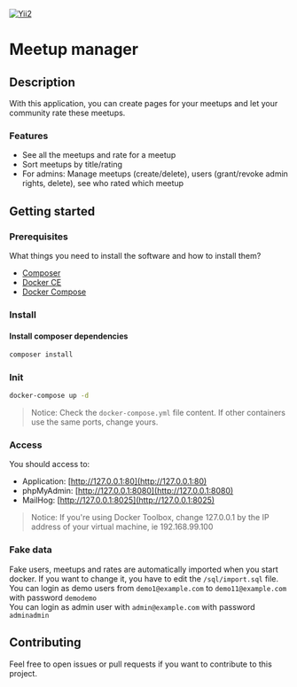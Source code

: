 [![Yii2](https://img.shields.io/badge/Powered_by-Yii_Framework-green.svg?style=flat)](https://www.yiiframework.com/)


# Meetup manager

## Description
With this application, you can create pages for your meetups and let your community rate these meetups.

### Features

- See all the meetups and rate for a meetup
- Sort meetups by title/rating
- For admins: Manage meetups (create/delete), users (grant/revoke admin rights, delete), see who rated which meetup

## Getting started

### Prerequisites

What things you need to install the software and how to install them?

- [Composer](https://getcomposer.org/)
- [Docker CE](https://www.docker.com/community-edition)
- [Docker Compose](https://docs.docker.com/compose/install)

### Install

#### Install composer dependencies

```bash
composer install
```

### Init

```bash
docker-compose up -d
```
> Notice: Check the `docker-compose.yml` file content. If other containers use the same ports, change yours.

### Access

You should access to:

- Application: [http://127.0.0.1:80](http://127.0.0.1:80)
- phpMyAdmin: [http://127.0.0.1:8080](http://127.0.0.1:8080)
- MailHog: [http://127.0.0.1:8025](http://127.0.0.1:8025)
> Notice: If you're using Docker Toolbox, change 127.0.0.1 by the IP address of your virtual machine, ie 192.168.99.100

### Fake data

Fake users, meetups and rates are automatically imported when you start docker. If you want to change it, you have to edit the `/sql/import.sql` file.  
You can login as demo users from `demo1@example.com` to `demo11@example.com` with password `demodemo`  
You can login as admin user with `admin@example.com` with password `adminadmin`

## Contributing
Feel free to open issues or pull requests if you want to contribute to this project.

